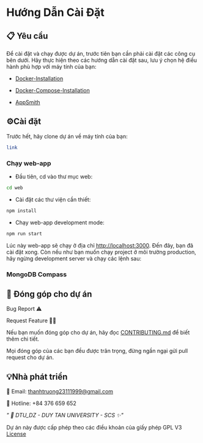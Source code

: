 # Hướng Dẫn Cài Đặt 
## 📋 Yêu cầu
Để cài đặt và chạy được dự án, trước tiên bạn cần phải cài đặt các công cụ bên dưới. Hãy thực hiện theo các hướng dẫn cài đặt sau, lưu ý chọn hệ điều hành phù hợp với máy tính của bạn:
- [Docker-Installation](https://docs.docker.com/get-started/get-docker/)
- [Docker-Compose-Installation](https://docs.docker.com/compose/install/)

- [AppSmith](https://www.appsmith.com/)
## ⚙️Cài đặt 

Trước hết, hãy clone dự án về máy tính của bạn:
```bash
link
```

### Chạy web-app

-   Đầu tiên, cd vào thư mục web:

```bash
cd web
```

-   Cài đặt các thư viện cần thiết:

```bash
npm install
```

-   Chạy web-app development mode:

```bash
npm run start
```

Lúc này web-app sẽ chạy ở địa chỉ [http://localhost:3000](http://localhost:3000). Đến đây, bạn đã cài đặt xong. Còn nếu như bạn muốn chạy project ở môi trường production, hãy ngừng development server và chạy các lệnh sau:
### MongoDB Compass



## 🙌 Đóng góp cho dự án
Bug Report ⚠️

Request Feature 👩‍💻

Nếu bạn muốn đóng góp cho dự án, hãy đọc [CONTRIBUTING.md](.github/CONTRIBUTING.md) để biết thêm chi tiết.

Mọi đóng góp của các bạn đều được trân trọng, đừng ngần ngại gửi pull request cho dự án.

## 💡Nhà phát triển
📧 Email: thanhtruong23111999@gmail.com

📱 Hotline: +84 376 659 652

*" 🏫 DTU_DZ - DUY TAN UNIVERSITY - SCS ✨"*


Dự án này được cấp phép theo các điều khoản của giấy phép GPL V3 [License](https://github.com/olp-dtu-2024/DTU-GreenHope/blob/main/LICENCE)

